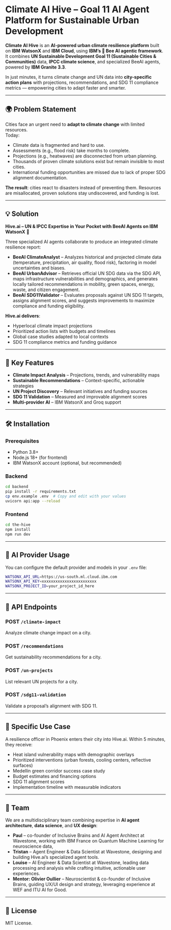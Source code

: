 # Climate AI Hive – Goal 11 AI Agent Platform for Sustainable Urban Development

**Climate AI Hive** is an **AI-powered urban climate resilience platform** built on **IBM WatsonX** and **IBM Cloud**, using **IBM’s 🐝 Bee AI agentic framework**.  
It combines **UN Sustainable Development Goal 11 (Sustainable Cities & Communities)** data, **IPCC climate science**, and specialized BeeAI agents, powered by **IBM Granite 3.3**.

In just minutes, it turns climate change and UN data into **city-specific action plans** with projections, recommendations, and SDG 11 compliance metrics — empowering cities to adapt faster and smarter.  

---

## 🌍 Problem Statement  

Cities face an urgent need to **adapt to climate change** with limited resources.  
Today:  
- Climate data is fragmented and hard to use.  
- Assessments (e.g., flood risk) take months to complete.  
- Projections (e.g., heatwaves) are disconnected from urban planning.  
- Thousands of proven climate solutions exist but remain invisible to most cities.  
- International funding opportunities are missed due to lack of proper SDG alignment documentation.  

**The result**: cities react to disasters instead of preventing them. Resources are misallocated, proven solutions stay undiscovered, and funding is lost.  

---

## 💡 Solution  

**Hive.ai – UN & IPCC Expertise in Your Pocket with BeeAI Agents on IBM WatsonX** 🐝  

Three specialized AI agents collaborate to produce an integrated climate resilience report:  
- **BeeAI ClimateAnalyst** – Analyzes historical and projected climate data (temperature, precipitation, air quality, flood risk), factoring in model uncertainties and biases.  
- **BeeAI UrbanAdvisor** – Retrieves official UN SDG data via the SDG API, maps infrastructure vulnerabilities and demographics, and generates locally tailored recommendations in mobility, green spaces, energy, waste, and citizen engagement.  
- **BeeAI SDG11Validator** – Evaluates proposals against UN SDG 11 targets, assigns alignment scores, and suggests improvements to maximize compliance and funding eligibility.  

**Hive.ai delivers**:  
- Hyperlocal climate impact projections  
- Prioritized action lists with budgets and timelines  
- Global case studies adapted to local contexts  
- SDG 11 compliance metrics and funding guidance  

---

## 🚀 Key Features  

- **Climate Impact Analysis** – Projections, trends, and vulnerability maps  
- **Sustainable Recommendations** – Context-specific, actionable strategies  
- **UN Project Discovery** – Relevant initiatives and funding sources  
- **SDG 11 Validation** – Measured and improvable alignment scores  
- **Multi-provider AI** – IBM WatsonX and Groq support  

---

## 🛠️ Installation  

### Prerequisites  

- Python 3.8+  
- Node.js 18+ (for frontend)  
- IBM WatsonX account (optional, but recommended)  

### Backend  

```bash
cd backend
pip install -r requirements.txt
cp env.example .env  # Copy and edit with your values
uvicorn api:app --reload
```

### Frontend  

```bash
cd the-hive
npm install
npm run dev
```

---

## 🤖 AI Provider Usage  

You can configure the default provider and models in your `.env` file:  

```bash
WATSONX_API_URL=https://us-south.ml.cloud.ibm.com
WATSONX_API_KEY=xxxxxxxxxxxxxxxxxxxxxxxx
WATSONX_PROJECT_ID=your_project_id_here
```

---

## 📡 API Endpoints  

### POST `/climate-impact`  
Analyze climate change impact on a city.  

### POST `/recommendations`  
Get sustainability recommendations for a city.  

### POST `/un-projects`  
List relevant UN projects for a city.  

### POST `/sdg11-validation`  
Validate a proposal’s alignment with SDG 11. 

---

## 🌟 Specific Use Case  

A resilience officer in Phoenix enters their city into Hive.ai. Within 5 minutes, they receive:  
- Heat island vulnerability maps with demographic overlays  
- Prioritized interventions (urban forests, cooling centers, reflective surfaces)  
- Medellín green corridor success case study  
- Budget estimates and financing options  
- SDG 11 alignment scores  
- Implementation timeline with measurable indicators  

---

## 🧠 Team  

We are a multidisciplinary team combining expertise in **AI agent architecture**, **data science**, and **UX design**:  

- **Paul** – co-founder of Inclusive Brains and AI Agent Architect at Wavestone, working with IBM France on Quantum Machine Learning for neuroscience data, 
- **Tristan** – Agent Engineer & Data Scientist at Wavestone, designing and building Hive.ai’s specialized agent tools.  
- **Louise** – AI Engineer & Data Scientist at Wavestone, leading data processing and analysis while crafting intuitive, actionable user experiences.  
- **Mentor: Olivier Oullier** – Neuroscientist & co-founder of Inclusive Brains, guiding UX/UI design and strategy, leveraging experience at WEF and ITU AI for Good.  

---

## 📝 License  

MIT License. 
